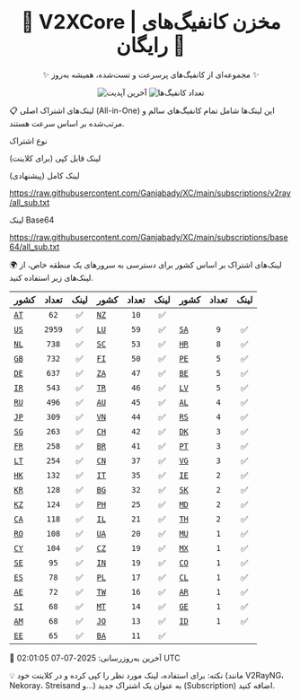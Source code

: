 <div align="center">
<h1 style="font-size: 2.5em; font-weight: bold;">🚀 V2XCore | مخزن کانفیگ‌های رایگان 🚀</h1>
<p>✨ مجموعه‌ای از کانفیگ‌های پرسرعت و تست‌شده، همیشه به‌روز ✨</p>

<p>
<img src="https://img.shields.io/badge/Updated-2025-07-07 02:01:05 UTC-blue?style=for-the-badge&logo=github" alt="آخرین آپدیت">
<img src="https://img.shields.io/badge/Configs-15709-green?style=for-the-badge&logo=serverless" alt="تعداد کانفیگ‌ها">
</p>
</div>

📋 لینک‌های اشتراک اصلی (All-in-One)
این لینک‌ها شامل تمام کانفیگ‌های سالم و مرتب‌شده بر اساس سرعت هستند.

نوع اشتراک

لینک قابل کپی (برای کلاینت)

لینک کامل (پیشنهادی)

https://raw.githubusercontent.com/Ganjabady/XC/main/subscriptions/v2ray/all_sub.txt

لینک Base64

https://raw.githubusercontent.com/Ganjabady/XC/main/subscriptions/base64/all_sub.txt

🌍 لینک‌های اشتراک بر اساس کشور
برای دسترسی به سرورهای یک منطقه خاص، از لینک‌های زیر استفاده کنید.

| کشور | تعداد | لینک | کشور | تعداد | لینک | کشور | تعداد | لینک |
| :--- | :---: | :---: | :--- | :---: | :---: | :--- | :---: | :---: |
| [`AT`](https://raw.githubusercontent.com/Ganjabady/XC/main/subscriptions/regions/AT.txt) | `62` | ✅ | [`NZ`](https://raw.githubusercontent.com/Ganjabady/XC/main/subscriptions/regions/NZ.txt) | `10` | ✅ |
| [`US`](https://raw.githubusercontent.com/Ganjabady/XC/main/subscriptions/regions/US.txt) | `2959` | ✅ | [`LU`](https://raw.githubusercontent.com/Ganjabady/XC/main/subscriptions/regions/LU.txt) | `59` | ✅ | [`SA`](https://raw.githubusercontent.com/Ganjabady/XC/main/subscriptions/regions/SA.txt) | `9` | ✅ |
| [`NL`](https://raw.githubusercontent.com/Ganjabady/XC/main/subscriptions/regions/NL.txt) | `738` | ✅ | [`SC`](https://raw.githubusercontent.com/Ganjabady/XC/main/subscriptions/regions/SC.txt) | `53` | ✅ | [`HR`](https://raw.githubusercontent.com/Ganjabady/XC/main/subscriptions/regions/HR.txt) | `8` | ✅ |
| [`GB`](https://raw.githubusercontent.com/Ganjabady/XC/main/subscriptions/regions/GB.txt) | `732` | ✅ | [`FI`](https://raw.githubusercontent.com/Ganjabady/XC/main/subscriptions/regions/FI.txt) | `50` | ✅ | [`PE`](https://raw.githubusercontent.com/Ganjabady/XC/main/subscriptions/regions/PE.txt) | `5` | ✅ |
| [`DE`](https://raw.githubusercontent.com/Ganjabady/XC/main/subscriptions/regions/DE.txt) | `637` | ✅ | [`ZA`](https://raw.githubusercontent.com/Ganjabady/XC/main/subscriptions/regions/ZA.txt) | `47` | ✅ | [`BE`](https://raw.githubusercontent.com/Ganjabady/XC/main/subscriptions/regions/BE.txt) | `5` | ✅ |
| [`IR`](https://raw.githubusercontent.com/Ganjabady/XC/main/subscriptions/regions/IR.txt) | `543` | ✅ | [`TR`](https://raw.githubusercontent.com/Ganjabady/XC/main/subscriptions/regions/TR.txt) | `46` | ✅ | [`LV`](https://raw.githubusercontent.com/Ganjabady/XC/main/subscriptions/regions/LV.txt) | `5` | ✅ |
| [`RU`](https://raw.githubusercontent.com/Ganjabady/XC/main/subscriptions/regions/RU.txt) | `496` | ✅ | [`AU`](https://raw.githubusercontent.com/Ganjabady/XC/main/subscriptions/regions/AU.txt) | `45` | ✅ | [`AL`](https://raw.githubusercontent.com/Ganjabady/XC/main/subscriptions/regions/AL.txt) | `4` | ✅ |
| [`JP`](https://raw.githubusercontent.com/Ganjabady/XC/main/subscriptions/regions/JP.txt) | `309` | ✅ | [`VN`](https://raw.githubusercontent.com/Ganjabady/XC/main/subscriptions/regions/VN.txt) | `44` | ✅ | [`RS`](https://raw.githubusercontent.com/Ganjabady/XC/main/subscriptions/regions/RS.txt) | `4` | ✅ |
| [`SG`](https://raw.githubusercontent.com/Ganjabady/XC/main/subscriptions/regions/SG.txt) | `263` | ✅ | [`CH`](https://raw.githubusercontent.com/Ganjabady/XC/main/subscriptions/regions/CH.txt) | `42` | ✅ | [`DK`](https://raw.githubusercontent.com/Ganjabady/XC/main/subscriptions/regions/DK.txt) | `3` | ✅ |
| [`FR`](https://raw.githubusercontent.com/Ganjabady/XC/main/subscriptions/regions/FR.txt) | `258` | ✅ | [`BR`](https://raw.githubusercontent.com/Ganjabady/XC/main/subscriptions/regions/BR.txt) | `41` | ✅ | [`PT`](https://raw.githubusercontent.com/Ganjabady/XC/main/subscriptions/regions/PT.txt) | `3` | ✅ |
| [`LT`](https://raw.githubusercontent.com/Ganjabady/XC/main/subscriptions/regions/LT.txt) | `254` | ✅ | [`CN`](https://raw.githubusercontent.com/Ganjabady/XC/main/subscriptions/regions/CN.txt) | `37` | ✅ | [`VG`](https://raw.githubusercontent.com/Ganjabady/XC/main/subscriptions/regions/VG.txt) | `3` | ✅ |
| [`HK`](https://raw.githubusercontent.com/Ganjabady/XC/main/subscriptions/regions/HK.txt) | `132` | ✅ | [`IT`](https://raw.githubusercontent.com/Ganjabady/XC/main/subscriptions/regions/IT.txt) | `35` | ✅ | [`IE`](https://raw.githubusercontent.com/Ganjabady/XC/main/subscriptions/regions/IE.txt) | `2` | ✅ |
| [`KR`](https://raw.githubusercontent.com/Ganjabady/XC/main/subscriptions/regions/KR.txt) | `128` | ✅ | [`BG`](https://raw.githubusercontent.com/Ganjabady/XC/main/subscriptions/regions/BG.txt) | `32` | ✅ | [`SK`](https://raw.githubusercontent.com/Ganjabady/XC/main/subscriptions/regions/SK.txt) | `2` | ✅ |
| [`KZ`](https://raw.githubusercontent.com/Ganjabady/XC/main/subscriptions/regions/KZ.txt) | `124` | ✅ | [`PH`](https://raw.githubusercontent.com/Ganjabady/XC/main/subscriptions/regions/PH.txt) | `25` | ✅ | [`MD`](https://raw.githubusercontent.com/Ganjabady/XC/main/subscriptions/regions/MD.txt) | `2` | ✅ |
| [`CA`](https://raw.githubusercontent.com/Ganjabady/XC/main/subscriptions/regions/CA.txt) | `118` | ✅ | [`IL`](https://raw.githubusercontent.com/Ganjabady/XC/main/subscriptions/regions/IL.txt) | `21` | ✅ | [`TH`](https://raw.githubusercontent.com/Ganjabady/XC/main/subscriptions/regions/TH.txt) | `2` | ✅ |
| [`RO`](https://raw.githubusercontent.com/Ganjabady/XC/main/subscriptions/regions/RO.txt) | `108` | ✅ | [`UA`](https://raw.githubusercontent.com/Ganjabady/XC/main/subscriptions/regions/UA.txt) | `20` | ✅ | [`MU`](https://raw.githubusercontent.com/Ganjabady/XC/main/subscriptions/regions/MU.txt) | `1` | ✅ |
| [`CY`](https://raw.githubusercontent.com/Ganjabady/XC/main/subscriptions/regions/CY.txt) | `104` | ✅ | [`CZ`](https://raw.githubusercontent.com/Ganjabady/XC/main/subscriptions/regions/CZ.txt) | `19` | ✅ | [`MX`](https://raw.githubusercontent.com/Ganjabady/XC/main/subscriptions/regions/MX.txt) | `1` | ✅ |
| [`SE`](https://raw.githubusercontent.com/Ganjabady/XC/main/subscriptions/regions/SE.txt) | `95` | ✅ | [`IN`](https://raw.githubusercontent.com/Ganjabady/XC/main/subscriptions/regions/IN.txt) | `19` | ✅ | [`CO`](https://raw.githubusercontent.com/Ganjabady/XC/main/subscriptions/regions/CO.txt) | `1` | ✅ |
| [`ES`](https://raw.githubusercontent.com/Ganjabady/XC/main/subscriptions/regions/ES.txt) | `78` | ✅ | [`PL`](https://raw.githubusercontent.com/Ganjabady/XC/main/subscriptions/regions/PL.txt) | `17` | ✅ | [`CL`](https://raw.githubusercontent.com/Ganjabady/XC/main/subscriptions/regions/CL.txt) | `1` | ✅ |
| [`AE`](https://raw.githubusercontent.com/Ganjabady/XC/main/subscriptions/regions/AE.txt) | `72` | ✅ | [`TW`](https://raw.githubusercontent.com/Ganjabady/XC/main/subscriptions/regions/TW.txt) | `16` | ✅ | [`AR`](https://raw.githubusercontent.com/Ganjabady/XC/main/subscriptions/regions/AR.txt) | `1` | ✅ |
| [`SI`](https://raw.githubusercontent.com/Ganjabady/XC/main/subscriptions/regions/SI.txt) | `68` | ✅ | [`MT`](https://raw.githubusercontent.com/Ganjabady/XC/main/subscriptions/regions/MT.txt) | `14` | ✅ | [`GE`](https://raw.githubusercontent.com/Ganjabady/XC/main/subscriptions/regions/GE.txt) | `1` | ✅ |
| [`AM`](https://raw.githubusercontent.com/Ganjabady/XC/main/subscriptions/regions/AM.txt) | `68` | ✅ | [`JO`](https://raw.githubusercontent.com/Ganjabady/XC/main/subscriptions/regions/JO.txt) | `13` | ✅ | [`ID`](https://raw.githubusercontent.com/Ganjabady/XC/main/subscriptions/regions/ID.txt) | `1` | ✅ |
| [`EE`](https://raw.githubusercontent.com/Ganjabady/XC/main/subscriptions/regions/EE.txt) | `65` | ✅ | [`BA`](https://raw.githubusercontent.com/Ganjabady/XC/main/subscriptions/regions/BA.txt) | `11` | ✅ |  |  |  |


🔄 آخرین به‌روزرسانی: 2025-07-07 02:01:05 UTC

💡 نکته: برای استفاده، لینک مورد نظر را کپی کرده و در کلاینت خود (مانند V2RayNG، Nekoray، Streisand و...) به عنوان یک اشتراک جدید (Subscription) اضافه کنید.
